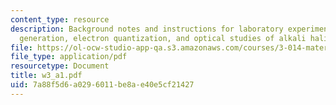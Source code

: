```yaml
---
content_type: resource
description: Background notes and instructions for laboratory experiments on X-ray
  generation, electron quantization, and optical studies of alkali halide F-centers.
file: https://ol-ocw-studio-app-qa.s3.amazonaws.com/courses/3-014-materials-laboratory-fall-2006/7a88f5d6a0296011be8ae40e5cf21427_w3_a1.pdf
file_type: application/pdf
resourcetype: Document
title: w3_a1.pdf
uid: 7a88f5d6-a029-6011-be8a-e40e5cf21427
---
```

